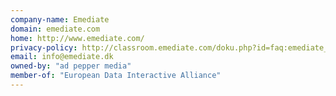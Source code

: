 ```yaml
---
company-name: Emediate
domain: emediate.com
home: http://www.emediate.com/
privacy-policy: http://classroom.emediate.com/doku.php?id=faq:emediate_privacy_policy
email: info@emediate.dk
owned-by: "ad pepper media"
member-of: "European Data Interactive Alliance"
---
```




